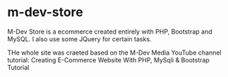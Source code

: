 # m-dev-store
M-Dev Store is a ecommerce created entirely with PHP, Bootstrap and MySQL. I also use some JQuery for certain tasks. 

THe whole site was craeted based on the M-Dev Media YouTube channel tutorial: Creating E-Commerce Website With PHP, MySqli & Bootstrap Tutorial
